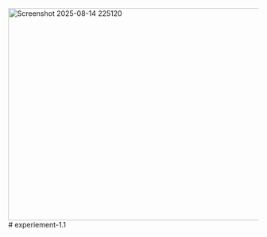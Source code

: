 <img width="637" height="427" alt="Screenshot 2025-08-14 225120" src="https://github.com/user-attachments/assets/564a59e0-cf69-4802-883c-9c8a57a14cb8" />
# experiement-1.1
